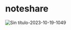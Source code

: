 # noteshare
![Sin título-2023-10-19-1049](https://github.com/adfer-dev/noteshare/assets/48715769/60089e85-d09f-4070-bf1a-1c618f2e8769)

